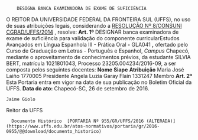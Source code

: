         DESIGNA BANCA EXAMINADORA DE EXAME DE SUFICIÊNCIA  

 O REITOR DA UNIVERSIDADE FEDERAL DA FRONTEIRA SUL (UFFS), no uso de suas atribuições legais, considerando a [RESOLUÇÃO Nº 8/CONSUNI CGRAD/UFFS/2014](https://www.uffs.edu.br/atos-normativos/resolucao/consunicgrad/2014-0008)  , resolve:   **Art. 1º** DESIGNAR banca examinadora de exame de suficiência para validação do componente curricularEstudos Avançados em Língua Espanhola III - Prática Oral **-** GLA041 **,** ofertado pelo Curso de Graduação em Letras - Português e Espanhol, *Campus* Chapecó, mediante o aproveitamento de conhecimentos prévios, da estudante SILVIA BERT, matrícula 1021801043, Processo 23205.004234/2016-09, a ser composta pelos seguintes docentes:     **Nome**    **Siape**    **Atribuição**      Maria José Laiño   1770005   Presidente     Angela Luzia Garay Flain   1331247   Membro       **Art. 2º** Esta Portaria entra em vigor na data de sua publicação no Boletim Oficial da UFFS.      **Data do ato:** Chapecó-SC, 26 de setembro de 2016.   
 

    Jaime Giolo   
 Reitor da UFFS 

      Documento Histórico  [PORTARIA Nº 955/GR/UFFS/2016 (ALTERADA)](https://www.uffs.edu.br/atos-normativos/portaria/gr/2016-0955/@@download/documento_historico)     
      